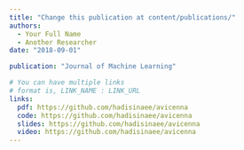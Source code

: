 ```yaml
---
title: "Change this publication at content/publications/"
authors:
  - Your Full Name
  - Another Researcher
date: "2018-09-01"

publication: "Journal of Machine Learning"

# You can have multiple links
# format is, LINK_NAME : LINK_URL
links:
  pdf: https://github.com/hadisinaee/avicenna
  code: https://github.com/hadisinaee/avicenna
  slides: https://github.com/hadisinaee/avicenna
  video: https://github.com/hadisinaee/avicenna
---
```

